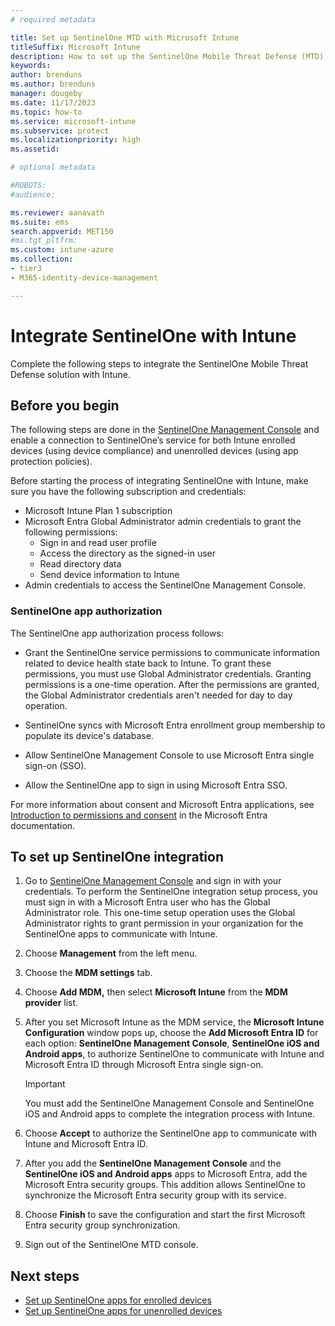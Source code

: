 ```yaml
---
# required metadata

title: Set up SentinelOne MTD with Microsoft Intune
titleSuffix: Microsoft Intune
description: How to set up the SentinelOne Mobile Threat Defense (MTD) solution with Microsoft Intune to control mobile device access to your corporate resources.
keywords:
author: brenduns
ms.author: brenduns
manager: dougeby
ms.date: 11/17/2023
ms.topic: how-to
ms.service: microsoft-intune
ms.subservice: protect
ms.localizationpriority: high
ms.assetid: 

# optional metadata

#ROBOTS:
#audience:

ms.reviewer: aanavath
ms.suite: ems
search.appverid: MET150
#ms.tgt_pltfrm:
ms.custom: intune-azure
ms.collection:
- tier3
- M365-identity-device-management

---
```


# Integrate SentinelOne with Intune

Complete the following steps to integrate the SentinelOne Mobile Threat Defense solution with Intune.

## Before you begin

The following steps are done in the [SentinelOne Management Console](https://console.mobile.sentinelone.net) and enable a connection to SentinelOne’s service for both Intune enrolled devices (using device compliance) and unenrolled devices (using app protection policies).

Before starting the process of integrating SentinelOne with Intune, make sure you have the following subscription and credentials:

- Microsoft Intune Plan 1 subscription
- Microsoft Entra Global Administrator admin credentials to grant the following permissions:
  - Sign in and read user profile
  - Access the directory as the signed-in user
  - Read directory data
  - Send device information to Intune
- Admin credentials to access the SentinelOne Management Console.

### SentinelOne app authorization

The SentinelOne app authorization process follows:

- Grant the SentinelOne service permissions to communicate information related to device health state back to Intune. To grant these permissions, you must use Global Administrator credentials. Granting permissions is a one-time operation. After the permissions are granted, the Global Administrator credentials aren't needed for day to day operation.

- SentinelOne syncs with Microsoft Entra enrollment group membership to populate its device's database.
- Allow SentinelOne Management Console to use Microsoft Entra single sign-on (SSO).
- Allow the SentinelOne app to sign in using Microsoft Entra SSO.

For more information about consent and Microsoft Entra applications, see [Introduction to permissions and consent](/azure/active-directory/develop/permissions-consent-overview#request-the-permissions-from-a-directory-admin) in the Microsoft Entra documentation.

## To set up SentinelOne integration

1. Go to [SentinelOne Management Console]( https://console.mobile.sentinelone.net) and sign in with your credentials. To perform the SentinelOne integration setup process, you must sign in with a Microsoft Entra user who has the Global Administrator role. This one-time setup operation uses the Global Administrator rights to grant permission in your organization for the SentinelOne apps to communicate with Intune.  

2. Choose **Management** from the left menu.

3. Choose the **MDM settings** tab.

4. Choose **Add MDM,** then select **Microsoft Intune** from the **MDM provider** list.

5. After you set Microsoft Intune as the MDM service, the **Microsoft Intune Configuration** window pops up, choose the **Add Microsoft Entra ID** for each option: **SentinelOne Management Console**, **SentinelOne iOS and Android apps**, to authorize SentinelOne to communicate with Intune and Microsoft Entra ID through Microsoft Entra single sign-on.

   > [!IMPORTANT]
   >
   > You must add the SentinelOne Management Console and SentinelOne iOS and Android apps to complete the integration process with Intune.

6. Choose **Accept** to authorize the SentinelOne app to communicate with Intune and Microsoft Entra ID.

7. After you add the **SentinelOne Management Console** and the **SentinelOne iOS and Android apps** apps to Microsoft Entra, add the Microsoft Entra security groups. This addition allows SentinelOne to synchronize the Microsoft Entra security group with its service.

8. Choose **Finish** to save the configuration and start the first Microsoft Entra security group synchronization.

9. Sign out of the SentinelOne MTD console.

## Next steps

- [Set up SentinelOne apps for enrolled devices](mtd-apps-ios-app-configuration-policy-add-assign.md)
- [Set up SentinelOne apps for unenrolled devices](mtd-add-apps-unenrolled-devices.md)

